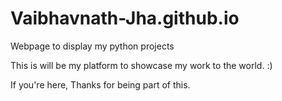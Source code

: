 # Vaibhavnath-Jha.github.io
Webpage to display my python projects


This is will be my platform to showcase my work to the world. :)

If you're here, Thanks for being part of this.
